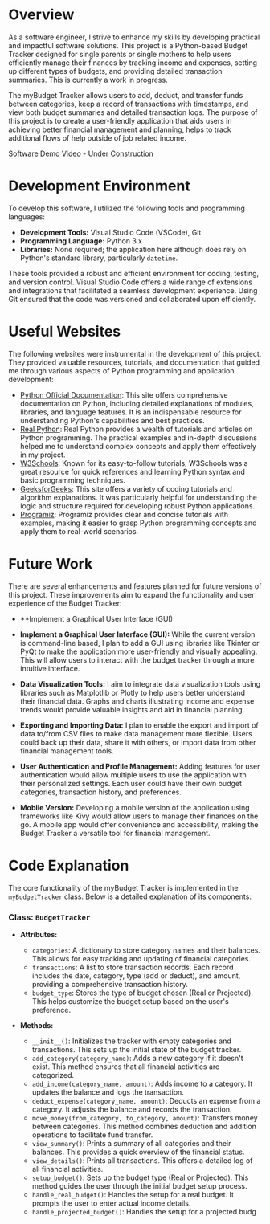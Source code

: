 # Overview

As a software engineer, I strive to enhance my skills by developing practical and impactful software solutions. This project is a Python-based Budget Tracker designed for single parents or single mothers to help users efficiently manage their finances by tracking income and expenses, setting up different types of budgets, and providing detailed transaction summaries. This is currently a work in progress.

The myBudget Tracker allows users to add, deduct, and transfer funds between categories, keep a record of transactions with timestamps, and view both budget summaries and detailed transaction logs. The purpose of this project is to create a user-friendly application that aids users in achieving better financial management and planning, helps to track additional flows of help outside of job related income.

[Software Demo Video - Under Construction](http://youtube.link.goes.here)

# Development Environment

To develop this software, I utilized the following tools and programming languages:

- **Development Tools:** Visual Studio Code (VSCode), Git
- **Programming Language:** Python 3.x
- **Libraries:** None required; the application here although does rely on Python's standard library, particularly `datetime`.

These tools provided a robust and efficient environment for coding, testing, and version control. Visual Studio Code offers a wide range of extensions and integrations that facilitated a seamless development experience. Using Git ensured that the code was versioned and collaborated upon efficiently.

# Useful Websites

The following websites were instrumental in the development of this project. They provided valuable resources, tutorials, and documentation that guided me through various aspects of Python programming and application development:

- [Python Official Documentation](https://docs.python.org/3/): This site offers comprehensive documentation on Python, including detailed explanations of modules, libraries, and language features. It is an indispensable resource for understanding Python's capabilities and best practices.
- [Real Python](https://realpython.com/): Real Python provides a wealth of tutorials and articles on Python programming. The practical examples and in-depth discussions helped me to understand complex concepts and apply them effectively in my project.
- [W3Schools](https://www.w3schools.com/python/): Known for its easy-to-follow tutorials, W3Schools was a great resource for quick references and learning Python syntax and basic programming techniques.
- [GeeksforGeeks](https://www.geeksforgeeks.org/python-programming-language/): This site offers a variety of coding tutorials and algorithm explanations. It was particularly helpful for understanding the logic and structure required for developing robust Python applications.
- [Programiz](https://www.programiz.com/python-programming): Programiz provides clear and concise tutorials with examples, making it easier to grasp Python programming concepts and apply them to real-world scenarios.

# Future Work

There are several enhancements and features planned for future versions of this project. These improvements aim to expand the functionality and user experience of the Budget Tracker:

- \*\*Implement a Graphical User Interface (GUI)

- **Implement a Graphical User Interface (GUI):** While the current version is command-line based, I plan to add a GUI using libraries like Tkinter or PyQt to make the application more user-friendly and visually appealing. This will allow users to interact with the budget tracker through a more intuitive interface.
- **Data Visualization Tools:** I aim to integrate data visualization tools using libraries such as Matplotlib or Plotly to help users better understand their financial data. Graphs and charts illustrating income and expense trends would provide valuable insights and aid in financial planning.
- **Exporting and Importing Data:** I plan to enable the export and import of data to/from CSV files to make data management more flexible. Users could back up their data, share it with others, or import data from other financial management tools.
- **User Authentication and Profile Management:** Adding features for user authentication would allow multiple users to use the application with their personalized settings. Each user could have their own budget categories, transaction history, and preferences.
- **Mobile Version:** Developing a mobile version of the application using frameworks like Kivy would allow users to manage their finances on the go. A mobile app would offer convenience and accessibility, making the Budget Tracker a versatile tool for financial management.

# Code Explanation

The core functionality of the myBudget Tracker is implemented in the `myBudgetTracker` class. Below is a detailed explanation of its components:

### Class: `BudgetTracker`

- **Attributes:**

  - `categories`: A dictionary to store category names and their balances. This allows for easy tracking and updating of financial categories.
  - `transactions`: A list to store transaction records. Each record includes the date, category, type (add or deduct), and amount, providing a comprehensive transaction history.
  - `budget_type`: Stores the type of budget chosen (Real or Projected). This helps customize the budget setup based on the user's preference.

- **Methods:**
  - `__init__()`: Initializes the tracker with empty categories and transactions. This sets up the initial state of the budget tracker.
  - `add_category(category_name)`: Adds a new category if it doesn't exist. This method ensures that all financial activities are categorized.
  - `add_income(category_name, amount)`: Adds income to a category. It updates the balance and logs the transaction.
  - `deduct_expense(category_name, amount)`: Deducts an expense from a category. It adjusts the balance and records the transaction.
  - `move_money(from_category, to_category, amount)`: Transfers money between categories. This method combines deduction and addition operations to facilitate fund transfer.
  - `view_summary()`: Prints a summary of all categories and their balances. This provides a quick overview of the financial status.
  - `view_details()`: Prints all transactions. This offers a detailed log of all financial activities.
  - `setup_budget()`: Sets up the budget type (Real or Projected). This method guides the user through the initial budget setup process.
  - `handle_real_budget()`: Handles the setup for a real budget. It prompts the user to enter actual income details.
  - `handle_projected_budget()`: Handles the setup for a projected budg
